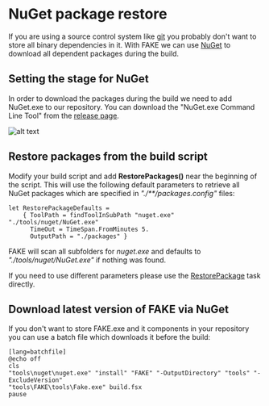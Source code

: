 # NuGet package restore

If you are using a source control system like [git](http://git-scm.com/) you probably don't want to store all binary dependencies in it. 
With FAKE we can use [NuGet](http://nuget.codeplex.com/) to download all dependent packages during the build.

## Setting the stage for NuGet

In order to download the packages during the build we need to add NuGet.exe to our repository. 
You can download the "NuGet.exe Command Line Tool" from the [release page](http://nuget.codeplex.com/releases).

![alt text](pics/nuget/tools.png "NuGet.exe in the tools folder")

## Restore packages from the build script

Modify your build script and add **RestorePackages()** near the beginning of the script.
This will use the following default parameters to retrieve all NuGet packages which are specified in *"./**/packages.config"* files:

	let RestorePackageDefaults =
		{ ToolPath = findToolInSubPath "nuget.exe" "./tools/nuget/NuGet.exe"
		  TimeOut = TimeSpan.FromMinutes 5.
		  OutputPath = "./packages" }

FAKE will scan all subfolders for *nuget.exe* and defaults to *"./tools/nuget/NuGet.exe"* if nothing was found.

If you need to use different parameters please use the [RestorePackage](https://github.com/fsharp/FAKE/blob/develop/src/app/FakeLib/RestorePackageHelper.fs#L18) task directly.

## Download latest version of FAKE via NuGet

If you don't want to store FAKE.exe and it components in your repository you can use a batch file which downloads it before the build:

	[lang=batchfile]
	@echo off
	cls
	"tools\nuget\nuget.exe" "install" "FAKE" "-OutputDirectory" "tools" "-ExcludeVersion"
	"tools\FAKE\tools\Fake.exe" build.fsx
	pause